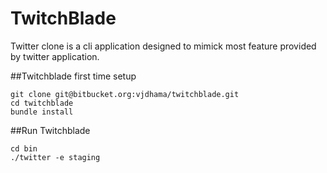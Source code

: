 # TwitchBlade
Twitter clone is a cli application designed to mimick most feature provided by twitter application.

##Twitchblade first time setup

    git clone git@bitbucket.org:vjdhama/twitchblade.git
    cd twitchblade
    bundle install 

##Run Twitchblade
    
    cd bin
    ./twitter -e staging
